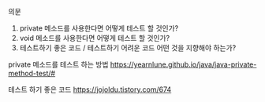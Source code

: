 의문

1. private 메소드를 사용한다면 어떻게 테스트 할 것인가?
2. void 메소드를 사용한다면 어떻게 테스트 할 것인가?
3. 테스트하기 좋은 코드 / 테스트하기 어려운 코드 어떤 것을 지향해야 하는가?

private 메소드를 테스트 하는 방법
https://yearnlune.github.io/java/java-private-method-test/#

테스트 하기 좋은 코드
https://jojoldu.tistory.com/674
